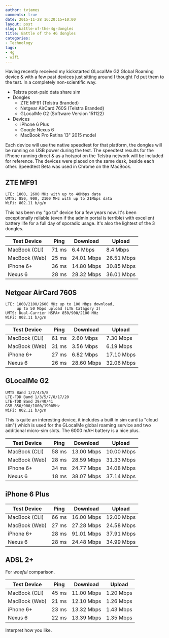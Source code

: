 ```yaml
---
author: tvjames
comments: true
date: 2015-11-28 16:20:15+10:00
layout: post
slug: battle-of-the-4g-dongles
title: Battle of the 4G dongles
categories:
- Technology
tags:
- 4g
- wifi
---
```


Having recently received my kickstarted GLocalMe G2 Global Roaming device & with a few past devices just sitting around I thought I'd put them to the test. In a completely non-scientific way.

* Telstra post-paid data share sim
* Dongles
    - ZTE MF91 (Telstra Branded)
    - Netgear AirCard 760S (Telstra Branded)
    - GLocalMe G2 (Software Version 151122)
* Devices
    - iPhone 6 Plus
    - Google Nexus 6 
    - MacBook Pro Retina 13" 2015 model

Each device will use the native speedtest for that platform, the dongles will be running on USB power during the test. The speedtest results for the iPhone running direct & as a hotspot on the Telstra network will be included for reference. The devices were placed on the same desk, beside each other. Speedtest Beta was used in Chrome on the MacBook. 

## ZTE MF91

```
LTE: 1800, 2600 MHz with up to 40Mbps data
UMTS: 850, 900, 2100 MHz with up to 21Mbps data
WiFi: 802.11 b/g/n
```

This has been my "go to" device for a few years now. It's been exceptionally reliable (even if the admin portal is terrible) with excellent battery life for a full day of sporadic usage. It's also the lightest of the 3 dongles. 

| Test Device   | Ping  | Download   | Upload     |
| ------------- | ----- | ---------- | ---------- |
| MacBook (CLI) | 71 ms | 6.4 Mbps   | 8.4 Mbps   |
| MacBook (Web) | 25 ms | 24.01 Mbps | 26.51 Mbps |
| iPhone 6+     | 36 ms | 14.80 Mbps | 30.85 Mbps |
| Nexus 6       | 28 ms | 28.32 Mbps | 36.01 Mbps |

## Netgear AirCard 760S

```
LTE: 1800/2100/2600 MHz up to 100 Mbps download, 
     up to 50 Mbps upload (LTE Catagory 3)
UMTS: Dual-Carrier HSPA+ 850/900/2100 MHz 
WiFi: 802.11 b/g/n
```

| Test Device   | Ping  | Download   | Upload     |
| ------------- | ----- | ---------- | ---------- |
| MacBook (CLI) | 61 ms |  2.60 Mbps |  7.30 Mbps | 
| MacBook (Web) | 31 ms |  3.56 Mbps |  6.19 Mbps | 
| iPhone 6+     | 27 ms |  6.82 Mbps | 17.10 Mbps | 
| Nexus 6       | 26 ms | 28.60 Mbps | 32.06 Mbps | 

## GLocalMe G2

```
UMTS Band 1/2/4/5/8 
LTE-FDD Band 1/3/5/7/8/17/20 
LTE-TDD Band 39/40/41 
GSM 850/900/1800/1900MHz
WiFi: 802.11 b/g/n
```

This is quite an interesting device, it includes a built in sim card (a "cloud sim") which is used for the GLocalMe global roaming service and two additional micro-sim slots. The 6000 mAH battery is a nice plus. 

| Test Device   | Ping  | Download   | Upload     |
| ------------- | ----- | ---------- | ---------- |
| MacBook (CLI) | 58 ms | 13.00 Mbps | 10.00 Mbps | 
| MacBook (Web) | 28 ms | 28.59 Mbps | 31.33 Mbps | 
| iPhone 6+     | 34 ms | 24.77 Mbps | 34.08 Mbps | 
| Nexus 6       | 18 ms | 38.07 Mbps | 37.14 Mbps | 

## iPhone 6 Plus 

| Test Device   | Ping  | Download   | Upload     |
| ------------- | ----- | ---------- | ---------- |
| MacBook (CLI) | 66 ms | 16.00 Mbps | 12.00 Mbps | 
| MacBook (Web) | 27 ms | 27.28 Mbps | 24.58 Mbps | 
| iPhone 6+     | 28 ms | 91.01 Mbps | 37.91 Mbps | 
| Nexus 6       | 28 ms | 24.48 Mbps | 34.99 Mbps | 

## ADSL 2+ 

For _woeful_ comparison. 

| Test Device   | Ping  | Download   | Upload     |
| ------------- | ----- | ---------- | ---------- |
| MacBook (CLI) | 45 ms | 11.00 Mbps |  1.20 Mbps | 
| MacBook (Web) | 21 ms | 12.10 Mbps |  1.26 Mbps | 
| iPhone 6+     | 23 ms | 13.32 Mbps |  1.43 Mbps | 
| Nexus 6       | 22 ms | 13.39 Mbps |  1.35 Mbps | 

Interpret how you like. 


